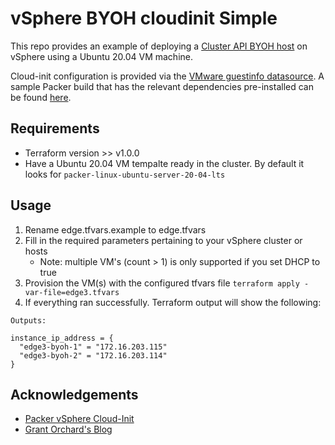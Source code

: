 # vSphere BYOH cloudinit Simple

This repo provides an example of deploying a [Cluster API BYOH host](https://github.com/vmware-tanzu/cluster-api-provider-bringyourownhost) on vSphere using a Ubuntu 20.04 VM machine. 

Cloud-init configuration is provided via the [VMware guestinfo datasource](https://github.com/vmware/cloud-init-vmware-guestinfo). A sample Packer build that has the relevant dependencies pre-installed can be found [here](https://github.com/kalenarndt/packer-vsphere-cloud-init).

## Requirements
- Terraform version >> v1.0.0
- Have a Ubuntu 20.04 VM tempalte ready in the cluster. By default it looks for `packer-linux-ubuntu-server-20-04-lts`

## Usage
1. Rename edge.tfvars.example to edge.tfvars
2. Fill in the required parameters pertaining to your vSphere cluster or hosts
   - Note: multiple VM's (count > 1) is only supported if you set DHCP to true
3. Provision the VM(s) with the configured tfvars file
   `terraform apply -var-file=edge3.tfvars`
4. If everything ran successfully. Terraform output will show the following:
```
Outputs:

instance_ip_address = {
  "edge3-byoh-1" = "172.16.203.115"
  "edge3-byoh-2" = "172.16.203.114"
}
```

## Acknowledgements

 - [Packer vSphere Cloud-Init](https://github.com/kalenarndt/packer-vsphere-cloud-init)
 - [Grant Orchard's Blog](https://grantorchard.com/terraform-vsphere-cloud-init/)
